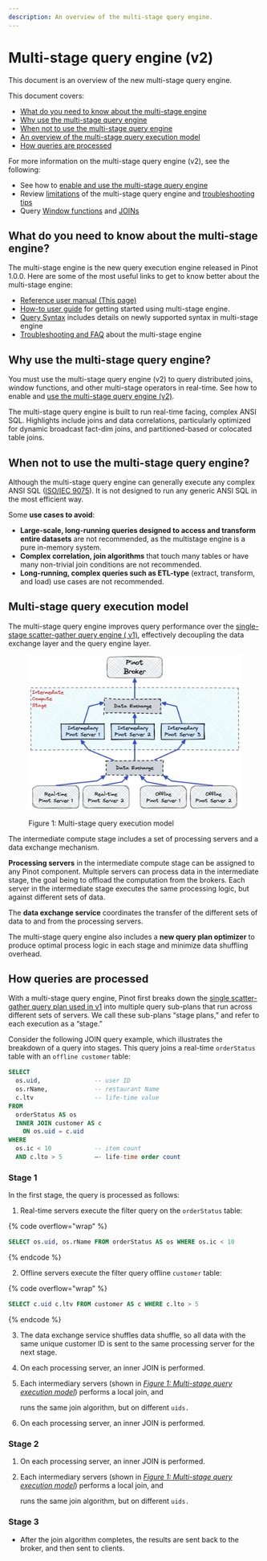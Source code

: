 ```yaml
---
description: An overview of the multi-stage query engine.
---
```


# Multi-stage query engine (v2)

This document is an overview of the new multi-stage query engine.&#x20;



This document covers:

* [What do you need to know about the multi-stage engine](cluster-1.md#what-do-you-need-to-know-about-the-multi-stage-engine)
* [Why use the multi-stage query engine](cluster-1.md#why-use-the-multi-stage-query-engine)
* [When not to use the multi-stage query engine](cluster-1.md#when-not-to-use-the-multi-stage-query-engine)
* [An overview of the multi-stage query execution model](cluster-1.md#multi-stage-query-execution-model)
* [How queries are processed](cluster-1.md#how-queries-are-processed)

For more information on the multi-stage query engine (v2), see the following:

* See how to [enable and use the multi-stage query engine](../developers/advanced/v2-multi-stage-query-engine.md)
* Review [limitations](../developers/advanced/troubleshoot-multi-stage-query-engine.md#limitations-of-the-multi-stage-query-engine) of the multi-stage query engine and [troubleshooting tips](../developers/advanced/troubleshoot-multi-stage-query-engine.md#troubleshoot-errors)
* Query [Window functions](../users/user-guide-query/query-syntax/windows-functions.md) and [JOINs](../users/user-guide-query/query-syntax/joins.md)

## What do you need to know about the multi-stage engine?

The multi-stage engine is the new query execution engine released in Pinot 1.0.0. Here are some of the most useful links to get to know better about the multi-stage engine:

* [Reference user manual (This page)](cluster-1.md#what-do-you-need-to-know-about-the-multi-stage-engine)
* [How-to user guide](../developers/advanced/v2-multi-stage-query-engine.md) for getting started using multi-stage engine.
* [Query Syntax](../users/user-guide-query/query-syntax/) includes details on newly supported syntax in multi-stage engine
* [Troubleshooting and FAQ](../developers/advanced/troubleshoot-multi-stage-query-engine.md) about the multi-stage engine

## Why use the multi-stage query engine?

You must use the multi-stage query engine (v2) to query distributed joins, window functions, and other multi-stage operators in real-time. See how to enable and [use the multi-stage query engine (v2)](../developers/advanced/v2-multi-stage-query-engine.md).

The multi-stage query engine is built to run real-time facing, complex ANSI SQL. Highlights include joins and data correlations, particularly optimized for dynamic broadcast fact-dim joins, and partitioned-based or colocated table joins.

## When not to use the multi-stage query engine?

Although the multi-stage query engine can generally execute any complex ANSI SQL ([ISO/IEC 9075](https://en.wikipedia.org/wiki/ISO/IEC\_9075)). It is not designed to run any generic ANSI SQL in the most efficient way.&#x20;

Some **use cases to avoid**:

* **Large-scale, long-running queries designed to access and transform entire datasets** are not recommended, as the multistage engine is a pure in-memory system.
* **Complex correlation, join algorithms** that touch many tables or have many non-trivial join conditions are not recommended.
* **Long-running, complex queries such as ETL-type** (extract, transform, and load) use cases are not recommended.

## Multi-stage query execution model

The multi-stage query engine improves query performance over the [single-stage scatter-gather query engine ( v1)](https://app.gitbook.com/o/-LtRX9NwSr7Ga7zA4piL/s/-LtH6nl58DdnZnelPdTc-887967055/\~/changes/1760/reference/cluster), effectively decoupling the data exchange layer and the query engine layer.

<figure><img src="../.gitbook/assets/Multi-Stage-Query-Engine-2 (2).png" alt=""><figcaption><p>Figure 1: Multi-stage query execution model</p></figcaption></figure>

The intermediate compute stage includes a set of processing servers and a data exchange mechanism.&#x20;

**Processing servers** in the intermediate compute stage can be assigned to any Pinot component. Multiple servers can process data in the intermediate stage, the goal being to offload the computation from the brokers. Each server in the intermediate stage executes the same processing logic, but against different sets of data.&#x20;

The **data exchange service** coordinates the transfer of the different sets of data to and from the processing servers.

The multi-stage query engine also includes a **new query plan optimizer** to produce optimal process logic in each stage and minimize data shuffling overhead.

## How queries are processed

With a multi-stage query engine, Pinot first breaks down the [single scatter-gather query plan used in v1](https://app.gitbook.com/o/-LtRX9NwSr7Ga7zA4piL/s/-LtH6nl58DdnZnelPdTc-887967055/\~/changes/1760/reference/cluster) into multiple query sub-plans that run across different sets of servers. We call these sub-plans “stage plans,” and refer to each execution as a “stage.”

Consider the following JOIN query example, which illustrates the breakdown of a query into stages. This query joins a real-time `orderStatus` table with an `offline customer` table:

```sql
SELECT 
  os.uid,               -- user ID
  os.rName,             -- restaurant Name
  c.ltv                 -- life-time value
FROM
  orderStatus AS os 
  INNER JOIN customer AS c
    ON os.uid = c.uid
WHERE
  os.ic < 10            -- item count
  AND c.lto > 5         –- life-time order count
```

### Stage 1

In the first stage, the query is processed as follows:

1. Real-time servers execute the filter query on the `orderStatus` table:

{% code overflow="wrap" %}
```sql
SELECT os.uid, os.rName FROM orderStatus AS os WHERE os.ic < 10
```
{% endcode %}

2. Offline servers execute the filter query offline `customer` table:

{% code overflow="wrap" %}
```sql
SELECT c.uid c.ltv FROM customer AS c WHERE c.lto > 5
```
{% endcode %}

3. The data exchange service shuffles data shuffle, so all data with the same unique customer ID is sent to the same processing server for the next stage.
4. On each processing server, an inner JOIN is performed.
5.  Each intermediary servers (shown in [_Figure 1: Multi-stage query execution model_](cluster-1.md#multi-stage-query-execution-model)) performs a local join, and

    runs the same join algorithm, but on different `uids.`
6. On each processing server, an inner JOIN is performed.

### Stage 2

1. On each processing server, an inner JOIN is performed.
2.  Each intermediary servers (shown in [_Figure 1: Multi-stage query execution model_](cluster-1.md#multi-stage-query-execution-model)) performs a local join, and

    runs the same join algorithm, but on different `uids.`

### Stage 3

* After the join algorithm completes, the results are sent back to the broker, and then sent to clients.&#x20;
